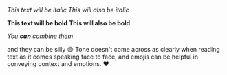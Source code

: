 *This text will be italic*
_This will also be italic_

**This text will be bold**
__This will also be bold__

_You **can** combine them_

and they can be silly :smile: 
 Tone doesn't come across as clearly when reading text as it comes speaking face to face, and emojis can be helpful in conveying context and emotions. :heart:

